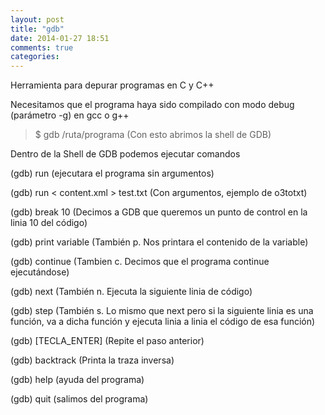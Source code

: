 ```yaml
---
layout: post
title: "gdb"
date: 2014-01-27 18:51
comments: true
categories: 
---
```

Herramienta para depurar programas en C y C++

Necesitamos que el programa haya sido compilado con modo debug (parámetro -g) en gcc o g++

>$ gdb /ruta/programa (Con esto abrimos la shell de GDB)

Dentro de la Shell de GDB podemos ejecutar comandos

(gdb) run (ejecutara el programa sin argumentos)

(gdb) run < content.xml > test.txt (Con argumentos, ejemplo de o3totxt)

(gdb) break 10 (Decimos a GDB que queremos un punto de control en la linia 10 del código)

(gdb) print variable (También p. Nos printara el contenido de la variable)

(gdb) continue (Tambien c. Decimos que el programa continue ejecutándose)

(gdb) next 	(También n. Ejecuta la siguiente linia de código)

(gdb) step (También s. Lo mismo que next pero si la siguiente linia es una función, va a dicha función y ejecuta linia a linia el código de esa función)

(gdb) [TECLA_ENTER] (Repite el paso anterior)

(gdb) backtrack (Printa la traza inversa)

(gdb) help (ayuda del programa)

(gdb) quit (salimos del programa)

